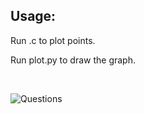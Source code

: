 
## Usage:

<p>Run .c to plot points.<br></p>
<p>Run plot.py to draw the graph.</p>
<br>

![Questions](https://github.com/AbhinavM2000/fourier_sqwave/blob/main/qns.PNG?raw=true)
